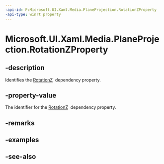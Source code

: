 ```yaml
---
-api-id: P:Microsoft.UI.Xaml.Media.PlaneProjection.RotationZProperty
-api-type: winrt property
---
```


<!-- Property syntax
public Windows.UI.Xaml.DependencyProperty RotationZProperty { get; }
-->

# Microsoft.UI.Xaml.Media.PlaneProjection.RotationZProperty

## -description
Identifies the [RotationZ](planeprojection_rotationz.md)  dependency property.

## -property-value
The identifier for the [RotationZ](planeprojection_rotationz.md)  dependency property.

## -remarks

## -examples

## -see-also

